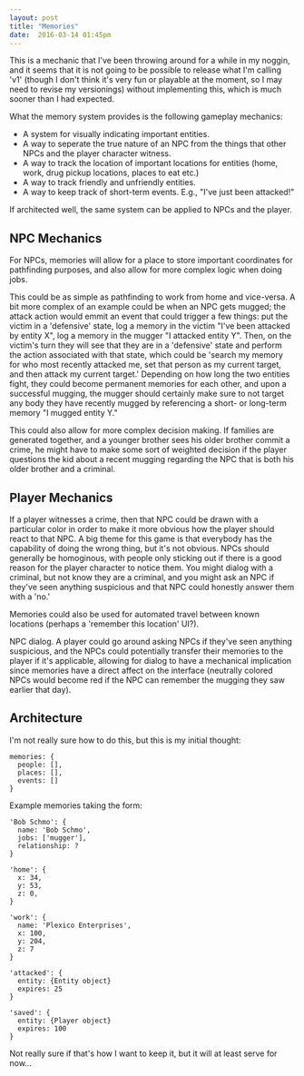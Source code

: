 ```yaml
---
layout: post
title: "Memories"
date:  2016-03-14 01:45pm
---
```


This is a mechanic that I've been throwing around for a while in my noggin, and it seems that it is not going to be possible to release what I'm calling 'v1' (though I don't think it's very fun or playable at the moment, so I may need to revise my versionings) without implementing this, which is much sooner than I had expected.

What the memory system provides is the following gameplay mechanics:

* A system for visually indicating important entities.
* A way to seperate the true nature of an NPC from the things that other NPCs and the player character witness.
* A way to track the location of important locations for entities (home, work, drug pickup locations, places to eat etc.)
* A way to track friendly and unfriendly entities.
* A way to keep track of short-term events. E.g., "I've just been attacked!"

If architected well, the same system can be applied to NPCs and the player.

## NPC Mechanics

For NPCs, memories will allow for a place to store important coordinates for pathfinding purposes, and also allow for more complex logic when doing jobs.

This could be as simple as pathfinding to work from home and vice-versa. A bit more complex of an example could be when an NPC gets mugged; the attack action would emmit an event that could trigger a few things: put the victim in a 'defensive' state, log a memory in the victim "I've been attacked by entity X", log a memory in the mugger "I attacked entity Y". Then, on the victim's turn they will see that they are in a 'defensive' state and perform the action associated with that state, which could be 'search my memory for who most recently attacked me, set that person as my current target, and then attack my current target.' Depending on how long the two entities fight, they could become permanent memories for each other, and upon a successful mugging, the mugger should certainly make sure to not target any body they have recently mugged by referencing a short- or long-term memory "I mugged entity Y."

This could also allow for more complex decision making. If families are generated together, and a younger brother sees his older brother commit a crime, he might have to make some sort of weighted decision if the player questions the kid about a recent mugging regarding the NPC that is both his older brother and a criminal.

## Player Mechanics

If a player witnesses a crime, then that NPC could be drawn with a particular color in order to make it more obvious how the player should react to that NPC. A big theme for this game is that everybody has the capability of doing the wrong thing, but it's not obvious. NPCs should generally be homoginous, with people only sticking out if there is a good reason for the player character to notice them. You might dialog with a criminal, but not know they are a criminal, and you might ask an NPC if they've seen anything suspicious and that NPC could honestly answer them with a 'no.'

Memories could also be used for automated travel between known locations (perhaps a 'remember this location' UI?).

NPC dialog. A player could go around asking NPCs if they've seen anything suspicious, and the NPCs could potentially transfer their memories to the player if it's applicable, allowing for dialog to have a mechanical implication since memories have a direct affect on the interface (neutrally colored NPCs would become red if the NPC can remember the mugging they saw earlier that day).

## Architecture

I'm not really sure how to do this, but this is my initial thought:

```
memories: {
  people: [],
  places: [],
  events: []
}
```

Example memories taking the form:

```
'Bob Schmo': {
  name: 'Bob Schmo',
  jobs: ['mugger'],
  relationship: ?
}

'home': {
  x: 34,
  y: 53,
  z: 0,
}

'work': {
  name: 'Plexico Enterprises',
  x: 100,
  y: 204,
  z: 7
}

'attacked': {
  entity: {Entity object}
  expires: 25
}

'saved': {
  entity: {Player object}
  expires: 100
}
```

Not really sure if that's how I want to keep it, but it will at least serve for now...
